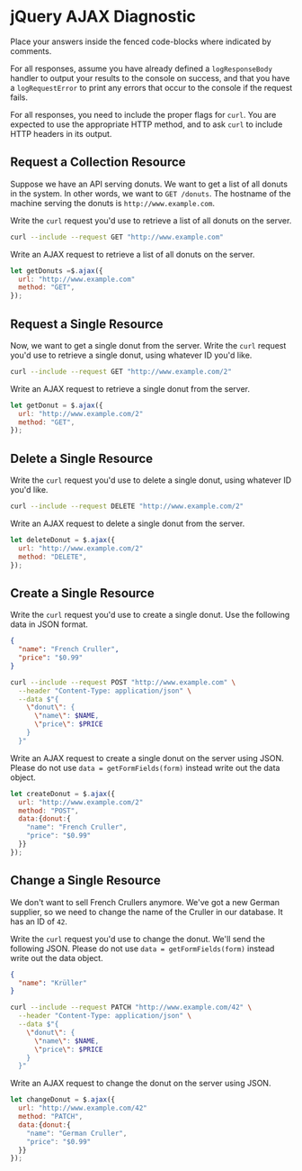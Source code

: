 # jQuery AJAX Diagnostic

Place your answers inside the fenced code-blocks where indicated by comments.

For all responses,  assume you have already defined a `logResponseBody` handler
to output your results to the console on success, and that you have a
`logRequestError` to print any errors that occur to the console if the request
fails.

For all responses, you need to include the proper flags for `curl`. You are
expected to use the appropriate HTTP method, and to ask `curl` to include HTTP
headers in its output.

## Request a Collection Resource

Suppose we have an API serving donuts. We want to get a list of all donuts in
the system. In other words, we want to `GET /donuts`. The hostname of the
machine serving the donuts is `http://www.example.com`.

Write the `curl` request you'd use to retrieve a list of all donuts on the
server.

```sh
curl --include --request GET "http://www.example.com"
```

Write an AJAX request to retrieve a list of all donuts on the server.

```js
let getDonuts =$.ajax({
  url: "http://www.example.com"
  method: "GET",
});
```

## Request a Single Resource

Now, we want to get a single donut from the server. Write the `curl` request
you'd use to retrieve a single donut, using whatever ID you'd like.

```sh
curl --include --request GET "http://www.example.com/2"
```

Write an AJAX request to retrieve a single donut from the server.

```js
let getDonut = $.ajax({
  url: "http://www.example.com/2"
  method: "GET",
});
```

## Delete a Single Resource

Write the `curl` request you'd use to delete a single donut, using whatever ID
you'd like.

```sh
curl --include --request DELETE "http://www.example.com/2"
```

Write an AJAX request to delete a single donut from the server.

```js
let deleteDonut = $.ajax({
  url: "http://www.example.com/2"
  method: "DELETE",
});
```

## Create a Single Resource

Write the `curl` request you'd use to create a single donut. Use the following
data in JSON format.

```json
{
  "name": "French Cruller",
  "price": "$0.99"
}
```

```sh
curl --include --request POST "http://www.example.com" \
  --header "Content-Type: application/json" \
  --data $"{
    \"donut\": {
      \"name\": $NAME,
      \"price\": $PRICE
    }
  }"
```

Write an AJAX request to create a single donut on the server using JSON. Please
do not use `data = getFormFields(form)` instead write out the data object.

```js
let createDonut = $.ajax({
  url: "http://www.example.com/2"
  method: "POST",
  data:{donut:{
    "name": "French Cruller",
    "price": "$0.99"
  }}
});
```

## Change a Single Resource

We don't want to sell French Crullers anymore. We've got a new German supplier,
so we need to change the name of the Cruller in our database. It has an ID of
`42`.

Write the `curl` request you'd use to change the donut. We'll send the following
JSON. Please do not use `data = getFormFields(form)` instead write out the data
object.

```json
{
  "name": "Krüller"
}
```

```sh
curl --include --request PATCH "http://www.example.com/42" \
  --header "Content-Type: application/json" \
  --data $"{
    \"donut\": {
      \"name\": $NAME,
      \"price\": $PRICE
    }
  }"

```

Write an AJAX request to change the donut on the server using JSON.

```js
let changeDonut = $.ajax({
  url: "http://www.example.com/42"
  method: "PATCH",
  data:{donut:{
    "name": "German Cruller",
    "price": "$0.99"
  }}
});
```
